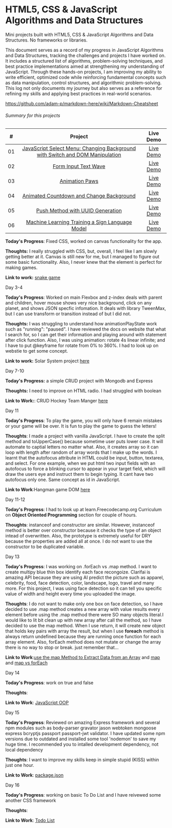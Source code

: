 # HTML5, CSS & JavaScript Algorithms and Data Structures 

Mini projects built with HTML5, CSS & JavaScript Algorithms and Data Structures. No frameworks or libraries.

This document serves as a record of my progress in JavaScript Algorithms and Data Structures, tracking the challenges and projects I have worked on. It includes a structured list of algorithms, problem-solving techniques, and best practice implementations aimed at strengthening my understanding of JavaScript. Through these hands-on projects, I am improving my ability to write efficient, optimized code while reinforcing fundamental concepts such as data manipulation, control structures, and algorithmic problem-solving. This log not only documents my journey but also serves as a reference for refining my skills and applying best practices in real-world scenarios.

https://github.com/adam-p/markdown-here/wiki/Markdown-Cheatsheet

###### Summary for this projects 

|  #  |            Project             | Live Demo |
| :-: | :----------------------------: | :-------: |
| 01  |     [JavaScript Select Menu: Changing Background with Switch and DOM Manipulation](https://github.com/arduino731/JavaScript-Algorithms-and-Data-Structures/tree/master/1project) | [Live Demo](https://arduino731.github.io/JavaScript-Algorithms-and-Data-Structures/1project/)  |
| 02  |     [Form Input Text Wave](https://github.com/arduino731/JavaScript-Algorithms-and-Data-Structures/tree/master/2project) | [Live Demo](https://arduino731.github.io/JavaScript-Algorithms-and-Data-Structures/2project/)  |
| 03  |     [Animation Paws](https://github.com/arduino731/JavaScript-Algorithms-and-Data-Structures/tree/master/3project) | [Live Demo](https://arduino731.github.io/JavaScript-Algorithms-and-Data-Structures/3project/)  |
| 04  |     [Animated Countdown and Change Background](https://github.com/arduino731/JavaScript-Algorithms-and-Data-Structures/tree/master/4project) | [Live Demo](https://arduino731.github.io/JavaScript-Algorithms-and-Data-Structures/4project/)  |
| 05  |     [Push Method with UUID Generation](https://github.com/arduino731/JavaScript-Algorithms-and-Data-Structures/tree/master/5project) | [Live Demo](https://arduino731.github.io/JavaScript-Algorithms-and-Data-Structures/5project/)  |
| 06  |     [Machine Learning Training a Sign Language Model](https://github.com/arduino731/JavaScript-Algorithms-and-Data-Structures/tree/master/5project) | [Live Demo](https://arduino731.github.io/JavaScript-Algorithms-and-Data-Structures/5project/)  |









**Today's Progress**: Fixed CSS, worked on canvas functionality for the app.

**Thoughts:** I really struggled with CSS, but, overall, I feel like I am slowly getting better at it. Canvas is still new for me, but I managed to figure out some basic functionality. Also, I never knew that the <canvas> element is perfect for making games.

**Link to work:** [snake game](https://arduino731.github.io/100daysofcode/codingChallenge7/)


Day 3-4

**Today's Progress**: Worked on main Flexbox and z-index deals with parent and children, hover mouse shows very nice background, click on any planet, and shows JSON specfic infomation. It deals with library TweenMax, but I can use transform or transition instead of but I did not. 

**Thoughts:** I was struggling to understand how animationPlayState work such as "running": "paused". I have reviewed the docs on website that what I search for, so I can get their information and playing around with statement after click function. Also, I was using animation: rotate 4s linear infinite; and I have to put @keyframe for rotate from 0% to 360%. I had to look up on webstie to get some concept.  

**Link to work:** Solar System project [here](https://codepen.io/arduino731/pen/mKZMjz)

Day 7-10

**Today's Progress:** a simple CRUD project with Mongodb and Express 

**Thoughts:** I need to improve on HTML radio. I had struggled with boolean 

**Link to Work:**: CRUD Hockey Team Manger [here](https://github.com/arduino731/CRUD-hockey-table/tree/master)

Day 11

**Today's Progress**: To play the game, you will only have 6 remain mistakes or your game will be over. It is fun to play the game to guess the letters! 

**Thoughts**: I made a project with vanilla JavaScript. I have to create the split method and toUpperCase() because sometime user puts lower case. It will automate to captial letters no matter what. Also, it creates array so it can loop with length after random of array words that I make up the words. I learnt that the autofocus attribute in HTML could be input, button, textarea, and select. For one example, when we put html two input fields with an autofocus to force a blinking cursor to appear in your target field, which will draw the users eye and instruct them to begin typing.  It cant have two autofocus only one. Same concept as id in JavaScript. 

**Link to Work**:Hangman game DOM [here](https://codepen.io/arduino731/full/mjQVZg/)

Day 11-12

**Today's Progress**: I had to look up at learn.Freecodecamp.org Curriculum on **Object Oriented Programming** section for couple of hours. 

**Thoughts**: instanceof and constructor are similar. However, instanceof method is better over constructor because it checks the type of an object intead of overwritten. Also, the prototype is extremely useful for DRY because the properties are added all at once. I do not want to use the constructor to be duplicated variable. 

Day 13 

**Today's Progress**: I was working on .forEach vs .map method. I want to create multipy blue thin box identify each face recongoize. Clarifai is amazing API because they are using AI predict the picture such as apparel, celebrity, food, face detection, color, landscape, logo, travel and many more. For this project, I was using face detection so it can tell you specific value of width and height every time you uploaded the image. 

**Thoughts**: I do not want to make only one box on face detection, so I have decided to use .map method creates a new array with value results every element before using the .map method there were SO many objects literal.I would like to lit bit clean up with new array after call the method, so I have decided to use the map method. When I use return, it will create new object that holds key pairs with array the result, but when I use **foreach** method is always return undefined because they are running once function for each array element. Also, forEach method does not mutate or change the array there is no way to stop or break. just remember that...  

**Link to Work**:[use the map Method to Extract Data from an Array](https://learn.freecodecamp.org/javascript-algorithms-and-data-structures/functional-programming/use-the-map-method-to-extract-data-from-an-array/) and [map](https://arduino731.github.io/100daysofcode/day13/mapVSforEach.js) and [map vs forEach](https://arduino731.github.io/100daysofcode/day13/mapVSforEach-2.js)

Day 14

**Today's Progress**: work on true and false 

**Thoughts**:

**Link to Work**: [JavaScript OOP](https://arduino731.github.io/100daysofcode/day14/index.html)

Day 15

**Today's Progress**: Reviewed on amazing Express framework and several npm modules such as body-parser gravator jason webtoken mongoose express bcryptjs passport passport-jwt validator. I have updated some npm versions due to outdated and installed some tool 'nodemon' to save my huge time. I recommended you to intalled development dependency, not local dependency

**Thoughts**: I want to improve my skills keep in simple stupid (KISS) within just one hour.

**Link to Work**: [package.json](https://arduino731.github.io/100daysofcode/day15/package.json)

Day 16

**Today's Progress**: working on basic To Do List and I have reivewed some another CSS framework

**Thoughts**: 

**Link to Work**: [Todo List](https://arduino731.github.io/100daysofcode/day16/index.html)

